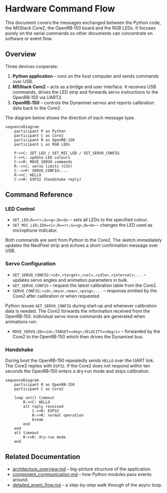 # Hardware Command Flow

This document covers the messages exchanged between the Python code, the M5Stack Core2, the OpenRB‑150 board and the RGB LEDs.  It focuses purely on the serial commands so other documents can concentrate on software or event flow.

## Overview

Three devices cooperate:

1. **Python application** – runs on the host computer and sends commands over USB.
2. **M5Stack Core2** – acts as a bridge and user interface.  It receives USB commands, drives the LED strip and forwards servo instructions to the OpenRB‑150 via UART2.
3. **OpenRB‑150** – controls the Dynamixel servos and reports calibration data back to the Core2.

The diagram below shows the direction of each message type.

```mermaid
sequenceDiagram
    participant P as Python
    participant C as Core2
    participant R as OpenRB-150
    participant L as RGB LEDs

    P->>C: SET_LED / SET_MIC_LED / SET_SERVO_CONFIG
    C->>L: update LED colours
    C->>R: MOVE_SERVO commands
    R-->>C: servo limits (CSV)
    C-->>P: SERVO_CONFIG:...
    R->>C: HELLO
    C->>R: ESP32 (handshake reply)
```

## Command Reference

### LED Control
- `SET_LED;R=<r>;G=<g>;B=<b>` – sets all LEDs to the specified colour.
- `SET_MIC_LED;IDX=<i>;R=<r>;G=<g>;B=<b>` – changes the LED used as microphone indicator.

Both commands are sent from Python to the Core2.  The sketch immediately updates the NeoPixel strip and echoes a short confirmation message over USB.

### Servo Configuration
- `SET_SERVO_CONFIG:<id>,<target>,<vel>,<idle>,<interval>;...` – updates servo angles and animation parameters in bulk.
- `GET_SERVO_CONFIG` – request the latest calibration table from the Core2.
- `SERVO_CONFIG:<id>,<min>,<max>,<ping>;...` – response emitted by the Core2 after calibration or when requested.

Python issues `GET_SERVO_CONFIG` during start‑up and whenever calibration data is needed.  The Core2 forwards the information received from the OpenRB‑150.  Individual servo move commands are generated when animations run:

- `MOVE_SERVO;ID=<id>;TARGET=<deg>;VELOCITY=<deg/s>` – forwarded by the Core2 to the OpenRB‑150 which then drives the Dynamixel bus.

### Handshake
During boot the OpenRB‑150 repeatedly sends `HELLO` over the UART link.  The Core2 replies with `ESP32`.  If the Core2 does not respond within ten seconds the OpenRB‑150 enters a dry‑run mode and skips calibration.

```mermaid
sequenceDiagram
    participant R as OpenRB-150
    participant C as Core2

    loop until timeout
        R->>C: HELLO
        alt reply received
            C->>R: ESP32
            R->>R: normal operation
            break
        end
    end
    alt timeout
        R->>R: dry-run mode
    end
```

## Related Documentation
- [architecture_overview.md](architecture_overview.md) – big-picture structure of the application.
- [component_communication.md](component_communication.md) – how Python modules pass events around.
- [detailed_event_flow.md](detailed_event_flow.md) – a step-by-step walk through of the async loop.

